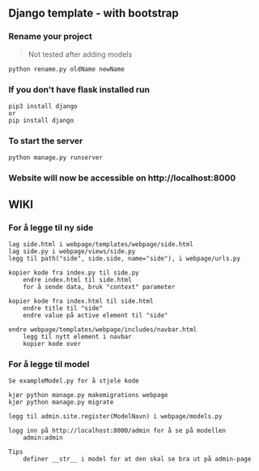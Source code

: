 ## Django template - with bootstrap

### Rename your project

> Not tested after adding models

```
python rename.py oldName newName
```

### If you don't have flask installed run

```
pip3 install django
or
pip install django
```

### To start the server

```
python manage.py runserver
```

### Website will now be accessible on http://localhost:8000

## WIKI

### For å legge til ny side

```
lag side.html i webpage/templates/webpage/side.html
lag side.py i webpage/views/side.py
legg til path("side", side.side, name="side"), i webpage/urls.py

kopier kode fra index.py til side.py
	endre index.html til side.html
	for å sende data, bruk "context" parameter

kopier kode fra index.html til side.html
	endre title til "side"
	endre value på active element til "side"

endre webpage/templates/webpage/includes/navbar.html
	legg til nytt element i navbar
	kopier kode over
```

### For å legge til model

```
Se exampleModel.py for å stjele kode

kjør python manage.py makemigrations webpage
kjør python manage.py migrate

legg til admin.site.register(ModelNavn) i webpage/models.py

logg inn på http://localhost:8000/admin for å se på modellen
	admin:admin

Tips
	definer __str__ i model for at den skal se bra ut på admin-page
```
